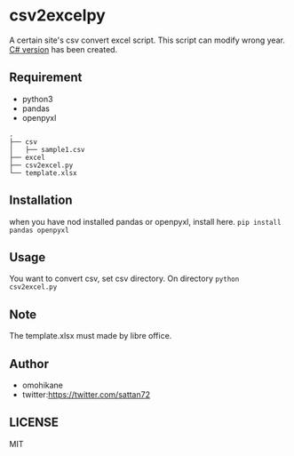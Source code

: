 # csv2excelpy

A certain site's csv convert excel script. This script can modify wrong year.  
[C# version](https://github.com/omohikane/csv2excelpy/tree/master/C_Sharp) has been created. 

## Requirement

- python3
- pandas 
- openpyxl

```
.
├── csv
│   ├── sample1.csv
├── excel
├── csv2excel.py
└── template.xlsx

```

## Installation

when you have nod installed pandas or openpyxl, install here.
`pip install pandas openpyxl`

## Usage

You want to convert csv, set csv directory.
On directory `python csv2excel.py`

## Note

The template.xlsx must made by libre office. 

## Author

- omohikane
- twitter:https://twitter.com/sattan72

## LICENSE
MIT
